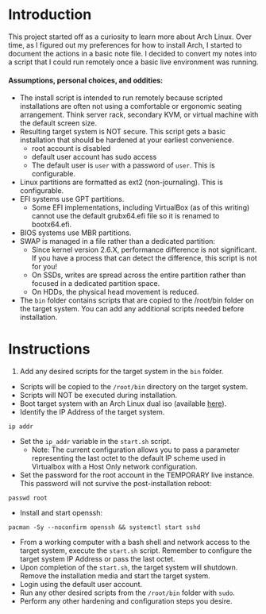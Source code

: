 # Introduction
This project started off as a curiosity to learn more about Arch Linux. Over
time, as I figured out my preferences for how to install Arch, I started to
document the actions in a basic note file. I decided to convert my notes into a
script that I could run remotely once a basic live environment was running.

#### Assumptions, personal choices, and oddities:
 - The install script is intended to run remotely because scripted installations
   are often not using a comfortable or ergonomic seating arrangement. Think server rack, secondary KVM, or virtual machine with the default screen size.
 - Resulting target system is NOT secure. This script gets a basic installation
   that should be hardened at your earliest convenience.
   - root account is disabled
   - default user account has sudo access
   - The default user is `user` with a password of `user`. This is configurable.
 - Linux partitions are formatted as ext2 (non-journaling). This is configurable.
 - EFI systems use GPT partitions.
   - Some EFI implementations, including VirtualBox (as of this writing) cannot
     use the default grubx64.efi file so it is renamed to bootx64.efi.
 - BIOS systems use MBR partitions.
 - SWAP is managed in a file rather than a dedicated partition:
   - Since kernel version 2.6.X, performance difference is not significant.
     If you have a process that can detect the difference, this script
     is not for you!
   - On SSDs, writes are spread across the entire partition rather than
     focused in a dedicated partition space.
   - On HDDs, the physical head movement is reduced.
 - The `bin` folder contains scripts that are copied to the /root/bin folder
   on the target system. You can add any additional scripts needed before
   installation.


# Instructions
1. Add any desired scripts for the target system in the `bin` folder.
  - Scripts will be copied to the `/root/bin` directory on the target system.
  - Scripts will NOT be executed during installation.
- Boot target system with an Arch Linux dual iso (available [here](http://mirror.rackspace.com/archlinux/iso/latest/)).
- Identify the IP Address of the target system.
```shell
ip addr
```
- Set the `ip_addr` variable in the `start.sh` script.
  - Note: The current configuration allows you to pass a parameter representing the last octet to the default IP scheme used in Virtualbox with a Host Only network configuration.
- Set the password for the root account in the TEMPORARY live instance. This password will not survive the post-installation reboot:
```shell
passwd root
```
- Install and start openssh:
```shell
pacman -Sy --noconfirm openssh && systemctl start sshd
```
- From a working computer with a bash shell and network access to the target system, execute the `start.sh` script.
  Remember to configure the target system IP Address or pass the last octet.
- Upon completion of the `start.sh`, the target system will shutdown. Remove
  the installation media and start the target system.
- Login using the default user account.
- Run any other desired scripts from the `/root/bin` folder with `sudo`.
- Perform any other hardening and configuration steps you desire.
